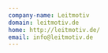 ```yaml
---
company-name: Leitmotiv
domain: leitmotiv.de
home: http://leitmotiv.de/
email: info@leitmotiv.de
---
```




